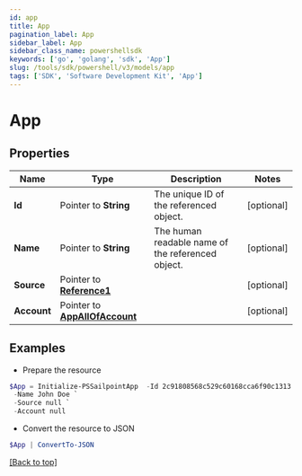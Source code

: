 ```yaml
---
id: app
title: App
pagination_label: App
sidebar_label: App
sidebar_class_name: powershellsdk
keywords: ['go', 'golang', 'sdk', 'App'] 
slug: /tools/sdk/powershell/v3/models/app
tags: ['SDK', 'Software Development Kit', 'App']
---
```



# App

## Properties

Name | Type | Description | Notes
------------ | ------------- | ------------- | -------------
**Id** |  Pointer to **String** | The unique ID of the referenced object. | [optional] 
**Name** |  Pointer to **String** | The human readable name of the referenced object. | [optional] 
**Source** |  Pointer to [**Reference1**](reference1) |  | [optional] 
**Account** |  Pointer to [**AppAllOfAccount**](app-all-of-account) |  | [optional] 

## Examples

- Prepare the resource
```powershell
$App = Initialize-PSSailpointApp  -Id 2c91808568c529c60168cca6f90c1313 `
 -Name John Doe `
 -Source null `
 -Account null
```

- Convert the resource to JSON
```powershell
$App | ConvertTo-JSON
```


[[Back to top]](#) 

